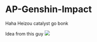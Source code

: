 # AP-Genshin-Impact
Haha Heizou catalyst go bonk

Idea from this guy
<img src="https://i.imgur.com/Gq1lSZi.png" />
